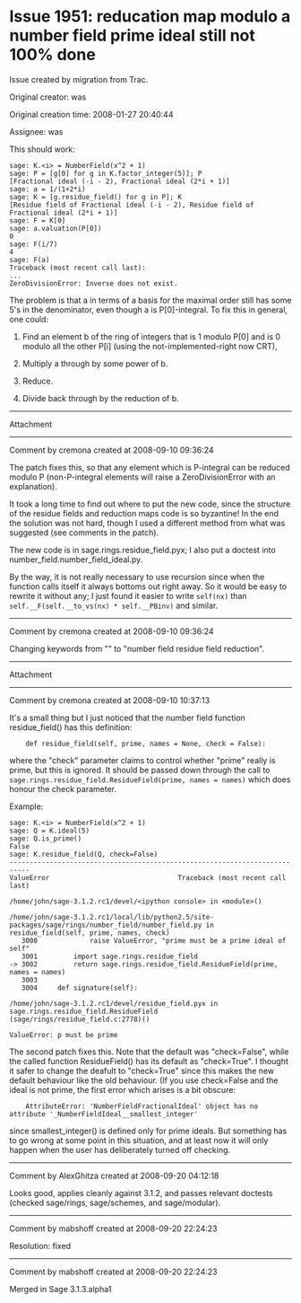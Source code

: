 # Issue 1951: reducation map modulo a number field prime ideal still not 100% done

Issue created by migration from Trac.

Original creator: was

Original creation time: 2008-01-27 20:40:44

Assignee: was

This should work:

```
sage: K.<i> = NumberField(x^2 + 1)
sage: P = [g[0] for g in K.factor_integer(5)]; P
[Fractional ideal (-i - 2), Fractional ideal (2*i + 1)]
sage: a = 1/(1+2*i)
sage: K = [g.residue_field() for g in P]; K
[Residue field of Fractional ideal (-i - 2), Residue field of Fractional ideal (2*i + 1)]
sage: F = K[0]
sage: a.valuation(P[0])
0
sage: F(i/7)
4
sage: F(a)
Traceback (most recent call last):
...
ZeroDivisionError: Inverse does not exist.
```


The problem is that a in terms of a basis for the maximal order still has
some 5's in the denominator, even though a is P[0]-integral.  To fix this
in general, one could:
  
   1. Find an element b of the ring of integers that is 1 modulo P[0] and is 0 modulo all the other P[i] (using the not-implemented-right now CRT),

   2. Multiply a through by some power of b.

   3. Reduce.  

   4. Divide back through by the reduction of b.




---

Attachment


---

Comment by cremona created at 2008-09-10 09:36:24

The patch fixes this, so that any element which is P-integral can be reduced modulo P (non-P-integral elements will raise a ZeroDivisionError with an explanation).

It took a long time to find out where to put the new code, since the structure of the residue fields and reduction maps code is so byzantine!  In the end the solution was not hard, though I used a different method from what was suggested (see comments in the patch).

The new code is in sage.rings.residue_field.pyx;  I also put a doctest into number_field.number_field_ideal.py.

By the way, it is not really necessary to use recursion since when the function calls itself it always bottoms out right away.  So it would be easy to rewrite it without any;  I just found it easier to write `self(nx)` than `self.__F(self.__to_vs(nx) * self.__PBinv)` and similar.


---

Comment by cremona created at 2008-09-10 09:36:24

Changing keywords from "" to "number field residue field reduction".


---

Attachment


---

Comment by cremona created at 2008-09-10 10:37:13

It's a small thing but I just noticed that the number field function residue_field() has this definition:

```
    def residue_field(self, prime, names = None, check = False):
```

where the "check" parameter claims to control whether  "prime" really is prime, but this is ignored.  It should be passed down through the call to  `sage.rings.residue_field.ResidueField(prime, names = names)`
which does honour the check parameter.

Example:

```
sage: K.<i> = NumberField(x^2 + 1)
sage: Q = K.ideal(5)
sage: Q.is_prime()
False
sage: K.residue_field(Q, check=False)
---------------------------------------------------------------------------
ValueError                                Traceback (most recent call last)

/home/john/sage-3.1.2.rc1/devel/<ipython console> in <module>()

/home/john/sage-3.1.2.rc1/local/lib/python2.5/site-packages/sage/rings/number_field/number_field.py in residue_field(self, prime, names, check)
   3000             raise ValueError, "prime must be a prime ideal of self"
   3001         import sage.rings.residue_field
-> 3002         return sage.rings.residue_field.ResidueField(prime, names = names)
   3003 
   3004     def signature(self):

/home/john/sage-3.1.2.rc1/devel/residue_field.pyx in sage.rings.residue_field.ResidueField (sage/rings/residue_field.c:2778)()

ValueError: p must be prime
```


The second patch fixes this.  Note that the default was "check=False", while the called function ResidueField() has its default as "check=True".  I thought it safer to change the deafult to "check=True" since this makes the new default behaviour like the old behaviour.  (If you use check=False and the ideal is not prime, the first error which arises is a bit obscure:

```
    AttributeError: 'NumberFieldFractionalIdeal' object has no attribute '_NumberFieldIdeal__smallest_integer'
```

since smallest_integer() is defined only for prime ideals.  But something has to go wrong at some point in this situation, and at least now it will only happen when the user has deliberately turned off checking.


---

Comment by AlexGhitza created at 2008-09-20 04:12:18

Looks good, applies cleanly against 3.1.2, and passes relevant doctests (checked sage/rings, sage/schemes, and sage/modular).


---

Comment by mabshoff created at 2008-09-20 22:24:23

Resolution: fixed


---

Comment by mabshoff created at 2008-09-20 22:24:23

Merged in Sage 3.1.3.alpha1
